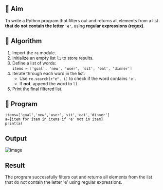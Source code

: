 
## 🎯 Aim
To write a Python program that filters out and returns all elements from a list **that do not contain the letter `'e'`**, using **regular expressions (regex)**.

## 🧠 Algorithm
1. Import the `re` module.
2. Initialize an empty list `l1` to store results.
3. Define a list of words:  
   `items = ['goal', 'new', 'user', 'sit', 'eat', 'dinner']`
4. Iterate through each word in the list:
   - Use `re.search(r"e", i)` to check if the word contains `'e'`.
   - If **not**, append the word to `l1`.
5. Print the final filtered list.

## 🧾 Program
```
items=['goal','new','user','sit','eat','dinner']
a=[item for item in items if 'e' not in item]
print(a)

```
## Output
![image](https://github.com/user-attachments/assets/bbcf0204-6f57-4d47-a0ad-f1675988233c)

## Result

The program successfully filters out and returns all elements from the list that do not contain the letter 'e' using regular expressions.
